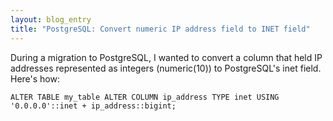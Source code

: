 ```yaml
---
layout: blog_entry
title: "PostgreSQL: Convert numeric IP address field to INET field"
---
```

During a migration to PostgreSQL, I wanted to convert a column that held IP addresses represented as integers (numeric(10)) to PostgreSQL's inet field.  Here's how:

    ALTER TABLE my_table ALTER COLUMN ip_address TYPE inet USING '0.0.0.0'::inet + ip_address::bigint;
